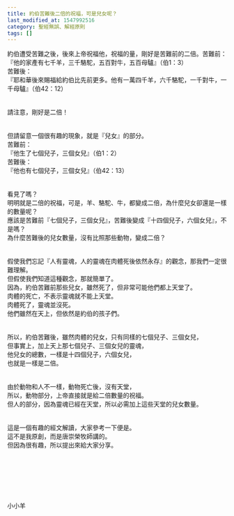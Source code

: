```yaml
---
title: 約伯苦難後二倍的祝福，可是兒女呢？
last_modified_at: 1547992516
category: 聖經無誤、解經原則
tags: []
---
```


<p>約伯遭受苦難之後，後來上帝祝福他，祝福的量，剛好是苦難前的二倍。<!--more-->苦難前：<br/>『他的家產有七千羊，三千駱駝，五百對牛，五百母驢』（伯1：3）<br/>苦難後：<br/>『耶和華後來賜福給約伯比先前更多。他有一萬四千羊，六千駱駝，一千對牛，一千母驢』（伯42：12）<br/><br/><br/>請注意，剛好是二倍！<br/><br/><br/>但請留意一個很有趣的現象，就是『兒女』的部分。<br/>苦難前：<br/>『他生了七個兒子，三個女兒』（伯1：2）<br/>苦難後：<br/>『他也有七個兒子，三個女兒』（伯42：13）<br/><br/><br/>看見了嗎？<br/>明明就是二倍的祝福，可是，羊、駱駝、牛，都變成二倍，為什麼兒女卻還是一樣的數量呢？<br/>應該是苦難前『七個兒子，三個女兒』，苦難後變成『十四個兒子，六個女兒』，不是嗎？<br/>為什麼苦難後的兒女數量，沒有比照那些動物，變成二倍？<br/><br/><br/>假使我們忘記『人有靈魂，人的靈魂在肉體死後依然永存』的觀念，那我們一定很難理解。<br/>但假使我們知道這種觀念，那就簡單了。<br/>因為，約伯苦難前那些兒女，雖然死了，但非常可能他們都上天堂了。<br/>肉體的死亡，不表示靈魂就不能上天堂。<br/>肉體死了，靈魂並沒死。<br/>他們雖然在天上，但依然是約伯的孩子們。<br/><br/><br/>所以，約伯苦難後，雖然肉體的兒女，只有同樣的七個兒子、三個女兒，<br/>但事實上，加上天上那七個兒子、三個女兒的靈魂，<br/>他兒女的總數，一樣是十四個兒子，六個女兒，<br/>也就是一樣是二倍。<br/><br/><br/>由於動物和人不一樣，動物死亡後，沒有天堂，<br/>所以，動物部分，上帝直接就是給二倍數量的祝福。<br/>但人的部分，因為靈魂已經在天堂，所以必需加上這些天堂的兒女數量。<br/><br/><br/>這是一個有趣的經文解讀，大家參考一下便是。<br/>這不是我原創，而是唐崇榮牧師講的。<br/>但因為很有趣，所以提出來給大家分享。<br/><br/><br/><br/><br/><br/><br/><br/>小小羊<br/>
</p>